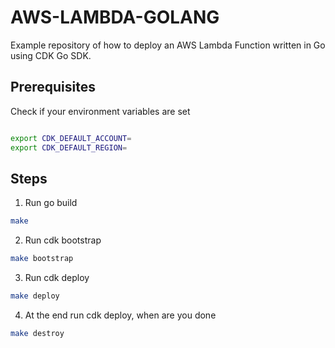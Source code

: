 # AWS-LAMBDA-GOLANG

Example repository of how to deploy an AWS Lambda Function written in Go using CDK Go SDK.

## Prerequisites


Check if your environment variables are set

```bash

export CDK_DEFAULT_ACCOUNT=
export CDK_DEFAULT_REGION=

```


## Steps


1. Run go build

```bash
make
```

2. Run cdk bootstrap

```bash
make bootstrap
```

3. Run cdk deploy 

```bash
make deploy
```

4. At the end run cdk deploy, when are you done

```bash
make destroy
```
